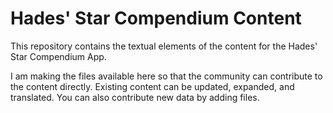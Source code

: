 # Hades' Star Compendium Content

This repository contains the textual elements of the content for the Hades' Star Compendium App.

I am making the files available here so that the community can contribute to the content directly. Existing content can 
be updated, expanded, and translated. You can also contribute new data by adding files.
